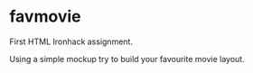 favmovie
========

First HTML Ironhack assignment.

Using a simple mockup try to build your favourite movie layout.
